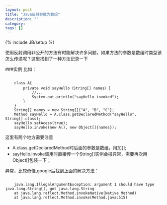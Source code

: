 ```yaml
---
layout: post
title: "Java反射参数为数组"
description: ""
category: 
tags: []
---
```

{% include JB/setup %}

使用反射调用非公开的方法有时能解决许多问题，如果方法的参数是数组时类型该怎么传递呢？这里找到了一种方法记录一下

###实例
比如：

```

	class A{
		private void sayHello（String[] names）{
			//...
			System.out.println("sayHello invoked");
		} 
	}
	String[] names = new String[]{"A", "B", "C"};
	Method sayHello = A.class.getDeclaredMethod("sayHello", String[].class);
	sayHello.setAcess(true);
	sayHello.invoke(new A(), new Object[]{names});

```
	
这里有两个地方需要注意

* A.class.getDeclaredMethod时后面的参数是数组，用加[];
* sayHello.invoke调用时直接传一个String[]实例会报异常，需要再次用Object[]包装一下；  

异常，比较奇怪,google后找到上面的解决方法：

```

	java.lang.IllegalArgumentException: argument 1 should have type 	java.lang.String[], got java.lang.String
    at java.lang.reflect.Method.invokeNative(Native Method)
    at java.lang.reflect.Method.invoke(Method.java:515)

```
